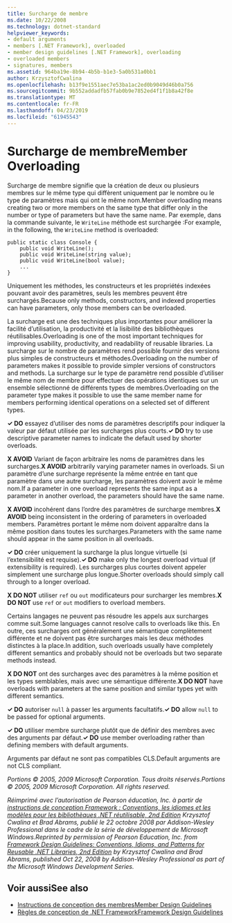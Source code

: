 ```yaml
---
title: Surcharge de membre
ms.date: 10/22/2008
ms.technology: dotnet-standard
helpviewer_keywords:
- default arguments
- members [.NET Framework], overloaded
- member design guidelines [.NET Framework], overloading
- overloaded members
- signatures, members
ms.assetid: 964ba19e-8b94-4b5b-b1e3-5a0b531a0bb1
author: KrzysztofCwalina
ms.openlocfilehash: b13f9e1551aec7e53ba1ac2ed0b9049d46b0a756
ms.sourcegitcommit: 9b552addadfb57fab0b9e7852ed4f1f1b8a42f8e
ms.translationtype: MT
ms.contentlocale: fr-FR
ms.lasthandoff: 04/23/2019
ms.locfileid: "61945543"
---
```

# <a name="member-overloading"></a><span data-ttu-id="4307a-102">Surcharge de membre</span><span class="sxs-lookup"><span data-stu-id="4307a-102">Member Overloading</span></span>
<span data-ttu-id="4307a-103">Surcharge de membre signifie que la création de deux ou plusieurs membres sur le même type qui diffèrent uniquement par le nombre ou le type de paramètres mais qui ont le même nom.</span><span class="sxs-lookup"><span data-stu-id="4307a-103">Member overloading means creating two or more members on the same type that differ only in the number or type of parameters but have the same name.</span></span> <span data-ttu-id="4307a-104">Par exemple, dans la commande suivante, le `WriteLine` méthode est surchargée :</span><span class="sxs-lookup"><span data-stu-id="4307a-104">For example, in the following, the `WriteLine` method is overloaded:</span></span>  
  
```  
public static class Console {  
    public void WriteLine();  
    public void WriteLine(string value);  
    public void WriteLine(bool value);  
    ...  
}  
```  
  
 <span data-ttu-id="4307a-105">Uniquement les méthodes, les constructeurs et les propriétés indexées pouvant avoir des paramètres, seuls les membres peuvent être surchargés.</span><span class="sxs-lookup"><span data-stu-id="4307a-105">Because only methods, constructors, and indexed properties can have parameters, only those members can be overloaded.</span></span>  
  
 <span data-ttu-id="4307a-106">La surcharge est une des techniques plus importantes pour améliorer la facilité d’utilisation, la productivité et la lisibilité des bibliothèques réutilisables.</span><span class="sxs-lookup"><span data-stu-id="4307a-106">Overloading is one of the most important techniques for improving usability, productivity, and readability of reusable libraries.</span></span> <span data-ttu-id="4307a-107">La surcharge sur le nombre de paramètres rend possible fournir des versions plus simples de constructeurs et méthodes.</span><span class="sxs-lookup"><span data-stu-id="4307a-107">Overloading on the number of parameters makes it possible to provide simpler versions of constructors and methods.</span></span> <span data-ttu-id="4307a-108">La surcharge sur le type de paramètre rend possible d’utiliser le même nom de membre pour effectuer des opérations identiques sur un ensemble sélectionné de différents types de membres.</span><span class="sxs-lookup"><span data-stu-id="4307a-108">Overloading on the parameter type makes it possible to use the same member name for members performing identical operations on a selected set of different types.</span></span>  
  
 <span data-ttu-id="4307a-109">**✓ DO** essayez d’utiliser des noms de paramètres descriptifs pour indiquer la valeur par défaut utilisée par les surcharges plus courts.</span><span class="sxs-lookup"><span data-stu-id="4307a-109">**✓ DO** try to use descriptive parameter names to indicate the default used by shorter overloads.</span></span>  
  
 <span data-ttu-id="4307a-110">**X AVOID** Variant de façon arbitraire les noms de paramètres dans les surcharges.</span><span class="sxs-lookup"><span data-stu-id="4307a-110">**X AVOID** arbitrarily varying parameter names in overloads.</span></span> <span data-ttu-id="4307a-111">Si un paramètre d’une surcharge représente la même entrée en tant que paramètre dans une autre surcharge, les paramètres doivent avoir le même nom.</span><span class="sxs-lookup"><span data-stu-id="4307a-111">If a parameter in one overload represents the same input as a parameter in another overload, the parameters should have the same name.</span></span>  
  
 <span data-ttu-id="4307a-112">**X AVOID** incohérent dans l’ordre des paramètres de surcharge membres.</span><span class="sxs-lookup"><span data-stu-id="4307a-112">**X AVOID** being inconsistent in the ordering of parameters in overloaded members.</span></span> <span data-ttu-id="4307a-113">Paramètres portant le même nom doivent apparaître dans la même position dans toutes les surcharges.</span><span class="sxs-lookup"><span data-stu-id="4307a-113">Parameters with the same name should appear in the same position in all overloads.</span></span>  
  
 <span data-ttu-id="4307a-114">**✓ DO** créer uniquement la surcharge la plus longue virtuelle (si l’extensibilité est requise).</span><span class="sxs-lookup"><span data-stu-id="4307a-114">**✓ DO** make only the longest overload virtual (if extensibility is required).</span></span> <span data-ttu-id="4307a-115">Les surcharges plus courtes doivent appeler simplement une surcharge plus longue.</span><span class="sxs-lookup"><span data-stu-id="4307a-115">Shorter overloads should simply call through to a longer overload.</span></span>  
  
 <span data-ttu-id="4307a-116">**X DO NOT** utiliser `ref` ou `out` modificateurs pour surcharger les membres.</span><span class="sxs-lookup"><span data-stu-id="4307a-116">**X DO NOT** use `ref` or `out` modifiers to overload members.</span></span>  
  
 <span data-ttu-id="4307a-117">Certains langages ne peuvent pas résoudre les appels aux surcharges comme suit.</span><span class="sxs-lookup"><span data-stu-id="4307a-117">Some languages cannot resolve calls to overloads like this.</span></span> <span data-ttu-id="4307a-118">En outre, ces surcharges ont généralement une sémantique complètement différente et ne doivent pas être surcharges mais les deux méthodes distinctes à la place.</span><span class="sxs-lookup"><span data-stu-id="4307a-118">In addition, such overloads usually have completely different semantics and probably should not be overloads but two separate methods instead.</span></span>  
  
 <span data-ttu-id="4307a-119">**X DO NOT** ont des surcharges avec des paramètres à la même position et les types semblables, mais avec une sémantique différente.</span><span class="sxs-lookup"><span data-stu-id="4307a-119">**X DO NOT** have overloads with parameters at the same position and similar types yet with different semantics.</span></span>  
  
 <span data-ttu-id="4307a-120">**✓ DO** autoriser `null` à passer les arguments facultatifs.</span><span class="sxs-lookup"><span data-stu-id="4307a-120">**✓ DO**  allow `null` to be passed for optional arguments.</span></span>  
  
 <span data-ttu-id="4307a-121">**✓ DO** utiliser membre surcharge plutôt que de définir des membres avec des arguments par défaut.</span><span class="sxs-lookup"><span data-stu-id="4307a-121">**✓ DO** use member overloading rather than defining members with default arguments.</span></span>  
  
 <span data-ttu-id="4307a-122">Arguments par défaut ne sont pas compatibles CLS.</span><span class="sxs-lookup"><span data-stu-id="4307a-122">Default arguments are not CLS compliant.</span></span>  
  
 <span data-ttu-id="4307a-123">*Portions © 2005, 2009 Microsoft Corporation. Tous droits réservés.*</span><span class="sxs-lookup"><span data-stu-id="4307a-123">*Portions © 2005, 2009 Microsoft Corporation. All rights reserved.*</span></span>  
  
 <span data-ttu-id="4307a-124">*Réimprimé avec l’autorisation de Pearson éducation, Inc. à partir de [instructions de conception Framework : Conventions, les idiomes et les modèles pour les bibliothèques .NET réutilisable, 2nd Edition](https://www.informit.com/store/framework-design-guidelines-conventions-idioms-and-9780321545619) Krzysztof Cwalina et Brad Abrams, publié le 22 octobre 2008 par Addison-Wesley Professional dans le cadre de la série de développement de Microsoft Windows.*</span><span class="sxs-lookup"><span data-stu-id="4307a-124">*Reprinted by permission of Pearson Education, Inc. from [Framework Design Guidelines: Conventions, Idioms, and Patterns for Reusable .NET Libraries, 2nd Edition](https://www.informit.com/store/framework-design-guidelines-conventions-idioms-and-9780321545619) by Krzysztof Cwalina and Brad Abrams, published Oct 22, 2008 by Addison-Wesley Professional as part of the Microsoft Windows Development Series.*</span></span>  
  
## <a name="see-also"></a><span data-ttu-id="4307a-125">Voir aussi</span><span class="sxs-lookup"><span data-stu-id="4307a-125">See also</span></span>

- [<span data-ttu-id="4307a-126">Instructions de conception des membres</span><span class="sxs-lookup"><span data-stu-id="4307a-126">Member Design Guidelines</span></span>](../../../docs/standard/design-guidelines/member.md)
- [<span data-ttu-id="4307a-127">Règles de conception de .NET Framework</span><span class="sxs-lookup"><span data-stu-id="4307a-127">Framework Design Guidelines</span></span>](../../../docs/standard/design-guidelines/index.md)
